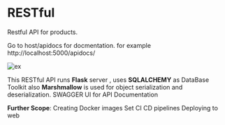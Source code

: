 # RESTful
Restful API for products.

Go to host/apidocs for docmentation.
for example http://localhost:5000/apidocs/

![ex](https://github.com/netkap/RESTful/assets/100796046/69368ec6-a3e0-4c66-a696-c0e151beff0b)

This RESTful API runs **Flask** server , uses **SQLALCHEMY** as DataBase Toolkit also **Marshmallow** is used for object serialization and deserialization.
SWAGGER UI for API Documentation

**Further Scope**:
    Creating Docker images
    Set CI CD pipelines
    Deploying to web

